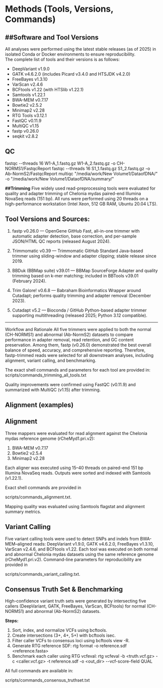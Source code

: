 # Methods (Tools, Versions, Commands)


##Software and Tool Versions
------------------------------------------------------------
All analyses were performed using the latest stable releases (as of 2025) in isolated Conda or Docker environments to ensure reproducibility.  
The complete list of tools and their versions is as follows:

- DeepVariant v1.9.0  
- GATK v4.6.2.0 (includes Picard v3.4.0 and HTSJDK v4.2.0)  
- FreeBayes v1.3.10  
- VarScan v2.4.6  
- BCFtools v1.22 (with HTSlib v1.22.1)  
- Samtools v1.22.1  
- BWA-MEM v0.7.17  
- Bowtie2 v2.5.2  
- Minimap2 v2.28  
- RTG Tools v3.12.1  
- FastQC v0.11.9  
- MultiQC v1.15  
- fastp v0.26.0  
- seqkit v2.8.2

## QC
fastqc --threads 16 W1-A_1.fastq.gz W1-A_2.fastq.gz -o CH-NORMS1/FastqcReport
fastqc --threads 16 S1_1.fastq.gz S1_2.fastq.gz -o Ab-NormS2/FastqcReport
multiqc "/media/work/New Volume1/DataofDNA/" -o "/media/work/New Volume1/DataofDNA/summary/"



**##Trimming**
Five widely used read-preprocessing tools were evaluated for quality and adapter trimming of Chelonia mydas paired-end Illumina NovaSeq reads (151 bp). All runs were performed using 20 threads on a high-performance workstation (Intel Xeon, 512 GB RAM, Ubuntu 20.04 LTS).

Tool Versions and Sources:
------------------------------------------------------------
1. fastp v0.26.0 — OpenGene GitHub
   Fast, all-in-one trimmer with automatic adapter detection, base correction, and per-sample JSON/HTML QC reports (released August 2024).

2. Trimmomatic v0.39 — Trimmomatic GitHub
   Standard Java-based trimmer using sliding-window and adapter clipping; stable release since 2019.

3. BBDuk (BBMap suite) v39.01 — BBMap SourceForge
   Adapter and quality trimming based on k-mer matching; included in BBTools v39.01 (February 2024).

4. Trim Galore! v0.6.8 — Babraham Bioinformatics
   Wrapper around Cutadapt; performs quality trimming and adapter removal (December 2023).

5. Cutadapt v5.2 — Bioconda / GitHub
   Python-based adapter trimmer supporting multithreading (released 2025; Python 3.12 compatible).
------------------------------------------------------------

Workflow and Rationale
All five trimmers were applied to both the normal (CH-NORMS1) and abnormal (Ab-NormS2) datasets to compare performance in adapter removal, read retention, and GC content preservation.
Among them, fastp (v0.26.0) demonstrated the best overall balance of speed, accuracy, and comprehensive reporting. Therefore, fastp-trimmed reads were selected for all downstream analyses, including alignment, variant calling, and benchmarking.

The exact shell commands and parameters for each tool are provided in:
scripts/commands_trimming_all_tools.txt

Quality improvements were confirmed using FastQC (v0.11.9) and summarized with MultiQC (v1.15) after trimming.





## Alignment (examples)

Alignment
------------------------------------------------------------
Three mappers were evaluated for read alignment against the Chelonia mydas reference genome (rCheMyd1.pri.v2):
1. BWA-MEM v0.7.17
2. Bowtie2 v2.5.4
3. Minimap2 v2.28

Each aligner was executed using 15–40 threads on paired-end 151 bp Illumina NovaSeq reads.
Outputs were sorted and indexed with Samtools (v1.22.1).

Exact shell commands are provided in

scripts/commands_alignment.txt.

Mapping quality was evaluated using Samtools flagstat and alignment summary metrics.







Variant Calling
------------------------------------------------------------
Five variant calling tools were used to detect SNPs and indels from BWA-MEM–aligned reads:
DeepVariant v1.9.0, GATK v4.6.2.0, FreeBayes v1.3.10, VarScan v2.4.6, and BCFtools v1.22.
Each tool was executed on both normal and abnormal Chelonia mydas datasets using the same reference genome (rCheMyd1.pri.v2).
Command-line parameters for reproducibility are provided in 

scripts/commands_variant_calling.txt.




## Consensus Truth Set & Benchmarking

High-confidence variant truth sets were generated by intersecting five callers (DeepVariant, GATK, FreeBayes, VarScan, BCFtools) for normal (CH-NORMS1) and abnormal (Ab-NormS2) datasets.  

**Steps:**
1. Sort, index, and normalize VCFs using bcftools.
2. Create intersections (3+, 4+, 5+) with bcftools isec.
3. Filter caller VCFs to consensus loci using bcftools view -R.
4. Generate RTG reference SDF:
   rtg format -o reference.sdf <reference.fasta>
5. Benchmark each caller using RTG vcfeval:
   rtg vcfeval -b <truth.vcf.gz> -c <caller.vcf.gz> -t reference.sdf -o <out_dir> --vcf-score-field QUAL

All full commands are available in:

scripts/commands_consensus_truthset.txt
